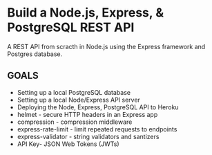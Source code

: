# Build a Node.js, Express, & PostgreSQL REST API

A REST API from scracth in Node.js using the Express framework and Postgres database.

## GOALS

* Setting up a local PostgreSQL database
* Setting up a local Node/Express API server
* Deploying the Node, Express, PostgreSQL API to Heroku
* helmet - secure HTTP headers in an Express app
* compression - compression middleware
* express-rate-limit - limit repeated requests to endpoints
* express-validator - string validators and santizers
* API Key- JSON Web Tokens (JWTs)